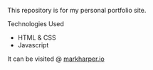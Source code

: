 This repository is for my personal portfolio site. 

Technologies Used
<ul>
<li>HTML & CSS</li>
<li>Javascript</li>
</ul>

It can be visited @ <a href="markharper.io">markharper.io</a>
